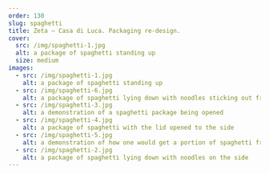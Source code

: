 ```yaml
---
order: 130
slug: spaghetti
title: Zeta — Casa di Luca. Packaging re-design.
cover:
  src: /img/spaghetti-1.jpg
  alt: a package of spaghetti standing up
  size: medium
images:
  - src: /img/spaghetti-1.jpg
    alt: a package of spaghetti standing up
  - src: /img/spaghetti-6.jpg
    alt: a package of spaghetti lying down with noodles sticking out from the built-in portioning lid
  - src: /img/spaghetti-3.jpg
    alt: a demonstration of a spaghetti package being opened
  - src: /img/spaghetti-4.jpg
    alt: a package of spaghetti with the lid opened to the side
  - src: /img/spaghetti-5.jpg
    alt: a demonstration of how one would get a portion of spaghetti from the packaging
  - src: /img/spaghetti-2.jpg
    alt: a package of spaghetti lying down with noodles on the side
---
```

